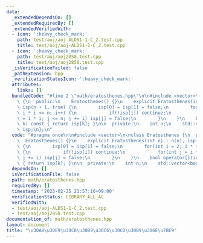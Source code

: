 ```yaml
---
data:
  _extendedDependsOn: []
  _extendedRequiredBy: []
  _extendedVerifiedWith:
  - icon: ':heavy_check_mark:'
    path: test/aoj/aoj-ALDS1-1-C_2.test.cpp
    title: test/aoj/aoj-ALDS1-1-C_2.test.cpp
  - icon: ':heavy_check_mark:'
    path: test/aoj/aoj2858.test.cpp
    title: test/aoj/aoj2858.test.cpp
  _isVerificationFailed: false
  _pathExtension: hpp
  _verificationStatusIcon: ':heavy_check_mark:'
  attributes:
    links: []
  bundledCode: "#line 2 \"math/eratosthenes.hpp\"\n\n#include <vector>\n\nclass Eratosthenes\
    \ {\n  public:\n    Eratosthenes() {}\n    explicit Eratosthenes(int n) : n(n),\
    \ isp(n + 1, true) {\n        isp[0] = isp[1] = false;\n        for(int i = 2;\
    \ i * i <= n; i++) {\n            if(!isp[i]) continue;\n            for(int j\
    \ = i * i; j <= n; j += i) isp[j] = false;\n        }\n    }\n    bool operator[](int\
    \ k) const { return isp[k]; }\n\n  private:\n    int n;\n    std::vector<bool>\
    \ isp;\n};\n"
  code: "#pragma once\n\n#include <vector>\n\nclass Eratosthenes {\n  public:\n  \
    \  Eratosthenes() {}\n    explicit Eratosthenes(int n) : n(n), isp(n + 1, true)\
    \ {\n        isp[0] = isp[1] = false;\n        for(int i = 2; i * i <= n; i++)\
    \ {\n            if(!isp[i]) continue;\n            for(int j = i * i; j <= n;\
    \ j += i) isp[j] = false;\n        }\n    }\n    bool operator[](int k) const\
    \ { return isp[k]; }\n\n  private:\n    int n;\n    std::vector<bool> isp;\n};"
  dependsOn: []
  isVerificationFile: false
  path: math/eratosthenes.hpp
  requiredBy: []
  timestamp: '2023-02-25 23:57:16+09:00'
  verificationStatus: LIBRARY_ALL_AC
  verifiedWith:
  - test/aoj/aoj-ALDS1-1-C_2.test.cpp
  - test/aoj/aoj2858.test.cpp
documentation_of: math/eratosthenes.hpp
layout: document
title: "\u30A8\u30E9\u30C8\u30B9\u30C6\u30CD\u30B9\u306E\u7BE9"
---
```

